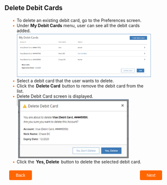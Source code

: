 ## Delete Debit Cards

<div class="card-body">
    <ul>
    <li>To delete an existing debit card, go to the Preferences screen.</li>
    <li>Under <strong>My Debit Cards</strong> menu, user can see all the debit cards added.</li>
    <img src="https://raw.githubusercontent.com/Fiserv/transfer-now/develop/assets/images/my-debit-card.png">
    <li>Select a debit card that the user wants to delete.</li>
    <li>Click the <b class="confirm-button">Delete Card</b> button to remove the debit card from the list.</li>
    <li>Delete Debit Card screen is displayed.</li>
    <img src="https://raw.githubusercontent.com/Fiserv/transfer-now/develop/assets/images/Delete_Debit_Card.png">
    <li>Click the <b class="confirm-button">Yes, Delete</b> button to delete the selected debit card.</li>
    </ul>
</div>
<div class="debit-card-button-container">
<div class="debit-card-left-button">
<a href="?path=docs/debit-card-transaction.md">Back</a>
</div>
<div class="debit-card-right-button"><a href="?path=docs/transfer-debit-card/edit-debit-card.md">Next</a></div>
</div>
</div>

<style>
    .confirm-button {
        padding: 2px;
        font-weight: bold;
    }
    .debit-card-button-container {
        position: relative;
        width: 100%;
        height: 30px;
        font-family: sans-serif;
        margin: 0px 15px;
    }
    .debit-card-left-button a,
    .debit-card-right-button a{
        position: absolute;
        display: inline;
        border: 0px;
        background: rgb(255, 102, 0);
        color: rgb(255, 255, 255);
        padding: 8px 22px;
        cursor: pointer;
        border-radius: 4px;                                
        text-align: center;
        text-decoration: none;
        transition: all 0.3s ease;
    }
    .debit-card-left-button a{ 
        left: 0;
    }
    .debit-card-right-button a{
        right: 0;
    }
    .debit-card-left-button a:hover,
    .debit-card-right-button a:hover {
        color: #f60;
        background-color: white;
        border: 2px solid #f60;
    }
     .card-body {
        margin: 20px;
    }
    .card-body ul {
        list-style: none;
        padding-left: 20px;
    }
    .card-body ul li::before {
        content: "\2022";
        font-size: 1em;
        color: #f60;
        display: inline-block;
        width: 1em;
        margin-left: -1em;
    }
</style>